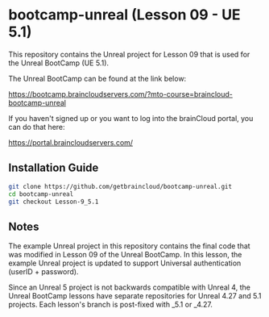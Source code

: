 # bootcamp-unreal (Lesson 09 - UE 5.1)

This repository contains the Unreal project for Lesson 09 that is used for the Unreal BootCamp (UE 5.1).

The Unreal BootCamp can be found at the link below:

https://bootcamp.braincloudservers.com/?mto-course=braincloud-bootcamp-unreal


If you haven't signed up or you want to log into the brainCloud portal, you can do that here:

https://portal.braincloudservers.com/


## Installation Guide

```bash
git clone https://github.com/getbraincloud/bootcamp-unreal.git
cd bootcamp-unreal
git checkout Lesson-9_5.1
```

## Notes

The example Unreal project in this repository contains the final code that was modified in Lesson 09 of the Unreal BootCamp. In this lesson, the example Unreal project is updated to support Universal authentication (userID + password).

Since an Unreal 5 project is not backwards compatible with Unreal 4, the Unreal BootCamp lessons have separate repositories for Unreal 4.27 and 5.1 projects. Each lesson's branch is post-fixed with _5.1 or _4.27.

